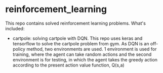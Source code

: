 # reinforcement_learning

This repo contains solved reinforcement learning problems.  What's included:

 - cartpole: solving cartpole with DQN.  This repo uses keras and tensorflow to solve the cartpole problem from gym.  As DQN is an off-policy method, two environments are used.  1 environment is used for training, where the agent can take random actions and the second environment is for testing, in which the agent takes the greedy action according to the present action value function, Q(s,a)

